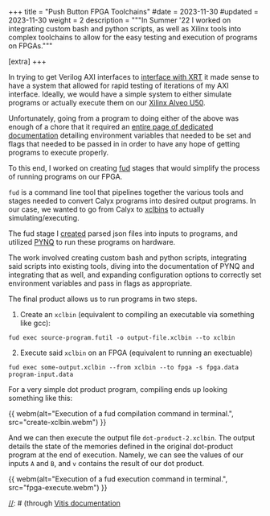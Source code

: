 +++
title = "Push Button FPGA Toolchains"
#date = 2023-11-30
#updated = 2023-11-30
weight = 2
description = """In Summer '22 I worked on integrating custom bash and python
scripts, as well as Xilinx tools into complex toolchains to allow for the easy
testing and execution of programs on FPGAs."""


[extra]
+++

In trying to get Verilog AXI interfaces to [interface with XRT](../axi-interface)
it made sense to have a system that allowed for rapid testing of iterations of my
AXI interface.
Ideally, we would have a simple system to either simulate programs or actually execute them on our
[Xilinx Alveo U50](https://www.xilinx.com/products/boards-and-kits/alveo/u50.html).

Unfortunately, going from a program to doing either of the above was enough of a
chore that it required an [entire page of dedicated documentation](https://docs.calyxir.org/fud/xilinx.html)
detailing environment variables that needed to be set and flags that needed
to be passed in in order to have any hope of getting programs to execute properly.

To this end, I worked on creating [fud](https://docs.calyxir.org/fud/index.html) stages
that would simplify the process of running programs on our FPGA.

`fud` is a command line tool that pipelines together the various tools and stages
needed to convert Calyx programs into desired output programs. In our case,
we wanted to go from Calyx to [xclbins](https://xilinx.github.io/XRT/master/html/formats.html)
to actually simulating/executing.

The fud stage I [created](https://github.com/cucapra/calyx/blob/master/fud/fud/xclrun.py)
parsed json files into inputs to programs,
and utilized [PYNQ](https://www.pynq.io/) to run these programs on hardware.

The work involved creating custom bash and python scripts, integrating said
scripts into existing tools, diving into the documentation of PYNQ and integrating
that as well, and expanding configuration options to correctly set environment
variables and pass in flags as appropriate.

The final product allows us to run programs in two steps.

1. Create an `xclbin` (equivalent to compiling an executable via something like gcc):
```
fud exec source-program.futil -o output-file.xclbin --to xclbin
```

2. Execute said `xclbin` on an FPGA (equivalent to running an exectuable)
```
fud exec some-output.xclbin --from xclbin --to fpga -s fpga.data program-input.data
```


For a very simple dot product program, compiling ends up looking something like this:

{{ webm(alt="Execution of a fud compilation command in terminal.",  src="create-xclbin.webm") }}


And we can then execute the output file `dot-product-2.xclbin`. The output
details the state of the memories defined in the original dot-product
program at the end of execution. Namely, we can see the values of our
inputs `A` and `B`, and `v` contains the result of our dot product.

{{ webm(alt="Execution of a fud execution command in terminal.",  src="fpga-execute.webm") }}


[//]: # (Getting programs to to run on FPGAs is _hard_. If you've ever fought your way)


[//]: # (through [Vitis documentation](https://docs.xilinx.com/r/en-US/ug1393-vitis-application-acceleration/Kernel-Interface-Requirements)

[//]: # (or -- lord forbid-- getting a program to execute on an FPGA via the commandline,)

[//]: # (you may have an inkling of what I'm talking about.)

[//]: # ()

[//]: # (In trying to get [Calyx] programs to run on)









[calyx]: https://calyxir.org/
